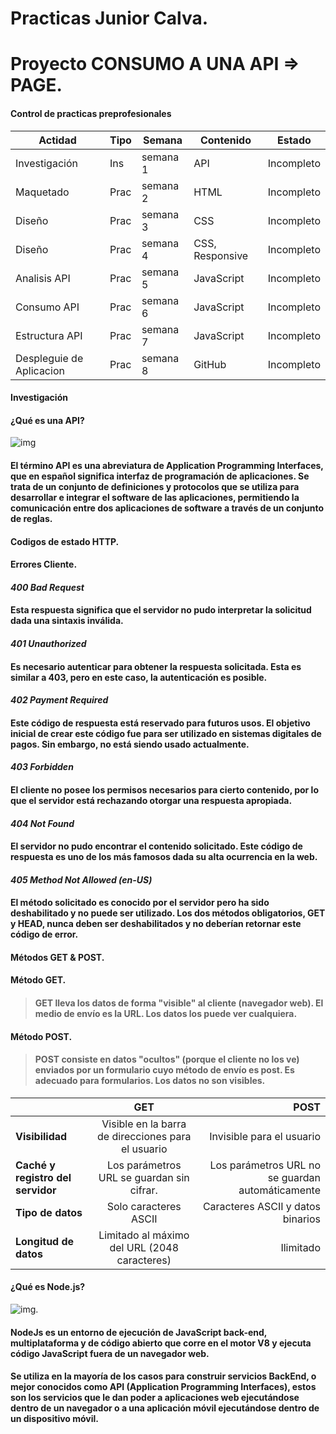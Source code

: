 
# Practicas Junior Calva.
# Proyecto CONSUMO A UNA API => PAGE.
#### Control de practicas preprofesionales

| Actidad | Tipo | Semana | Contenido | Estado |
| --- | --- | --- | --- | --- |
| Investigación | Ins | semana 1 | API | Incompleto |
| Maquetado | Prac | semana 2 | HTML | Incompleto |
| Diseño | Prac | semana 3 | CSS | Incompleto |
| Diseño | Prac | semana 4 | CSS, Responsive | Incompleto |
| Analisis API | Prac | semana 5 | JavaScript | Incompleto |
| Consumo API | Prac | semana 6 | JavaScript | Incompleto |
| Estructura API | Prac | semana 7 | JavaScript | Incompleto |
| Despleguie de Aplicacion | Prac | semana 8 | GitHub | Incompleto |
#### Investigación
#### **¿Qué es una API?**
![img](https://cdn.create.vista.com/api/media/small/464117532/stock-photo-api-application-programming-interface-software)
#### El término API es una abreviatura de Application Programming Interfaces, que en español significa interfaz de programación de aplicaciones. Se trata de un conjunto de definiciones y protocolos que se utiliza para desarrollar e integrar el software de las aplicaciones, permitiendo la comunicación entre dos aplicaciones de software a través de un conjunto de reglas.

#### **Codigos de estado HTTP.**
#### Errores Cliente.
#### *400 Bad Request*
#### Esta respuesta significa que el servidor no pudo interpretar la solicitud dada una sintaxis inválida.
#### *401 Unauthorized*
#### Es necesario autenticar para obtener la respuesta solicitada. Esta es similar a 403, pero en este caso, la autenticación es posible.
#### *402 Payment Required*
#### Este código de respuesta está reservado para futuros usos. El objetivo inicial de crear este código fue para ser utilizado en sistemas digitales de pagos. Sin embargo, no está siendo usado actualmente.
#### *403 Forbidden*
#### El cliente no posee los permisos necesarios para cierto contenido, por lo que el servidor está rechazando otorgar una respuesta apropiada.
#### *404 Not Found*
#### El servidor no pudo encontrar el contenido solicitado. Este código de respuesta es uno de los más famosos dada su alta ocurrencia en la web.
#### *405 Method Not Allowed (en-US)*
#### El método solicitado es conocido por el servidor pero ha sido deshabilitado y no puede ser utilizado. Los dos métodos obligatorios, GET y HEAD, nunca deben ser deshabilitados y no deberían retornar este código de error.
#### **Métodos GET & POST.**
#### Método GET.
> #### GET lleva los datos de forma "visible" al cliente (navegador web). El medio de envío es la URL. Los datos los puede ver cualquiera.

#### Método POST.

> #### POST consiste en datos "ocultos" (porque el cliente no los ve) enviados por un formulario cuyo método de envío es post. Es adecuado para formularios. Los datos no son visibles.
|  | GET| POST |
| :---         |     :---:      |          ---: |
| **Visibilidad**		  | Visible en la barra de direcciones para el usuario   | Invisible para el usuario  |
| **Caché y registro del servidor**     |Los parámetros URL se guardan sin cifrar.       | Los parámetros URL no se guardan automáticamente    |
| **Tipo de datos**     | Solo caracteres ASCII      | Caracteres ASCII y datos binarios     |
| **Longitud de datos**    | Limitado al máximo del URL (2048 caracteres)       | Ilimitado    |
#### **¿Qué  es Node.js?**
![img](https://upload.wikimedia.org/wikipedia/commons/thumb/d/d9/Node.js_logo.svg/1200px-Node.js_logo.svg.png).

#### **NodeJs** es un entorno de ejecución de JavaScript back-end, multiplataforma y de código abierto que corre en el motor V8 y ejecuta código JavaScript fuera de un navegador web.

 

#### Se utiliza en la mayoría de los casos para construir servicios BackEnd, o mejor conocidos como API (Application Programming Interfaces), estos son los servicios que le dan poder a aplicaciones web ejecutándose dentro de un navegador o a una aplicación móvil ejecutándose dentro de un dispositivo móvil.

